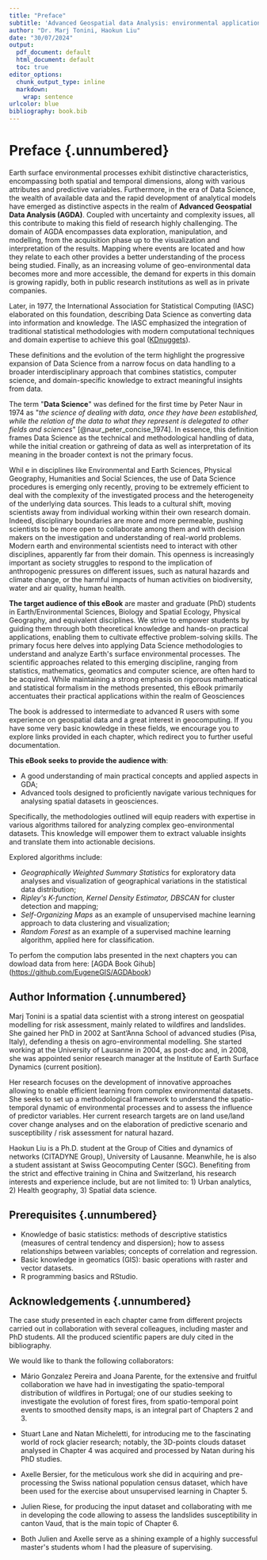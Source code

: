 ```yaml
---
title: "Preface"
subtitle: 'Advanced Geospatial data Analysis: environmental applications'
author: "Dr. Marj Tonini, Haokun Liu"
date: "30/07/2024"
output:
  pdf_document: default
  html_document: default
  toc: true 
editor_options: 
  chunk_output_type: inline
  markdown: 
    wrap: sentence
urlcolor: blue
bibliography: book.bib
---
```


# Preface {.unnumbered}

Earth surface environmental processes exhibit distinctive characteristics, encompassing both spatial and temporal dimensions, along with various attributes and predictive variables.
Furthermore, in the era of Data Science, the wealth of available data and the rapid development of analytical models have emerged as distinctive aspects in the realm of **Advanced Geospatial Data Analysis (AGDA)**.
Coupled with uncertainty and complexity issues, all this contribute to making this field of research highly challenging.
The domain of AGDA encompasses data exploration, manipulation, and modelling, from the acquisition phase up to the visualization and interpretation of the results.
Mapping where events are located and how they relate to each other provides a better understanding of the process being studied.
Finally, as an increasing volume of geo-environmental data becomes more and more accessible, the demand for experts in this domain is growing rapidly, both in public research institutions as well as in private companies.

Later, in 1977, the International Association for Statistical Computing (IASC) elaborated on this foundation, describing Data Science as converting data into information and knowledge.
The IASC emphasized the integration of traditional statistical methodologies with modern computational techniques and domain expertise to achieve this goal​ ([KDnuggets](https://www.kdnuggets.com/2020/11/data-science-history-overview.html))​.

These definitions and the evolution of the term highlight the progressive expansion of Data Science from a narrow focus on data handling to a broader interdisciplinary approach that combines statistics, computer science, and domain-specific knowledge to extract meaningful insights from data.

The term "**Data Science**" was defined for the first time by Peter Naur in 1974 as "*the science of dealing with data, once they have been established, while the relation of the data to what they represent is delegated to other fields and sciences*" [@naur_peter_concise_1974].
In essence, this definition frames Data Science as the technical and methodological handling of data, while the initial creation or gathreing of data as well as interpretation of its meaning in the broader context is not the primary focus.

Whil e in disciplines like Environmental and Earth Sciences, Physical Geography, Humanities and Social Sciences, the use of Data Science procedures is emerging only recently, proving to be extremely efficient to deal with the complexity of the investigated process and the heterogeneity of the underlying data sources.
This leads to a cultural shift, moving scientists away from individual working within their own research domain.
Indeed, disciplinary boundaries are more and more permeable, pushing scientists to be more open to collaborate among them and with decision makers on the investigation and understanding of real-world problems.
Modern earth and environmental scientists need to interact with other disciplines, apparently far from their domain.
This openness is increasingly important as society struggles to respond to the implication of anthropogenic pressures on different issues, such as natural hazards and climate change, or the harmful impacts of human activities on biodiversity, water and air quality, human health.

**The target audience of this eBook** are master and graduate (PhD) students in Earth/Environmental Sciences, Biology and Spatial Ecology, Physical Geography, and equivalent disciplines.
We strive to empower students by guiding them through both theoretical knowledge and hands-on practical applications, enabling them to cultivate effective problem-solving skills.
The primary focus here delves into applying Data Science methodologies to understand and analyze Earth's surface environmental processes.
The scientific approaches related to this emerging discipline, ranging from statistics, mathematics, geomatics and computer science, are often hard to be acquired.
While maintaining a strong emphasis on rigorous mathematical and statistical formalism in the methods presented, this eBook primarily accentuates their practical applications within the realm of Geosciences

The book is addressed to intermediate to advanced R users with some experience on geospatial data and a great interest in geocomputing.
If you have some very basic knowledge in these fields, we encourage you to explore links provided in each chapter, which redirect you to further useful documentation.

**This eBook seeks to provide the audience with**:

-   A good understanding of main practical concepts and applied aspects in GDA;
-   Advanced tools designed to proficiently navigate various techniques for analysing spatial datasets in geosciences.

Specifically, the methodologies outlined will equip readers with expertise in various algorithms tailored for analyzing complex geo-environmental datasets.
This knowledge will empower them to extract valuable insights and translate them into actionable decisions.

Explored algorithms include:

-   *Geographically Weighted Summary Statistics* for exploratory data analyses and visualization of geographical variations in the statistical data distribution;
-   *Ripley's K-function, Kernel Density Estimator, DBSCAN* for cluster detection and mapping;
-   *Self-Organizing Maps* as an example of unsupervised machine learning approach to data clustering and visualization;
-   *Random Forest* as an example of a supervised machine learning algorithm, applied here for classification.

To perfom the compution labs presented in the next chapters you can dowload data from here: [AGDA Book Gihub] (<https://github.com/EugeneGIS/AGDAbook>)

## Author Information {.unnumbered}

Marj Tonini is a spatial data scientist with a strong interest on geospatial modelling for risk assessment, mainly related to wildfires and landslides.
She gained her PhD in 2002 at Sant’Anna School of advanced studies (Pisa, Italy), defending a thesis on agro-environmental modelling.
She started working at the University of Lausanne in 2004, as post-doc and, in 2008, she was appointed senior research manager at the Institute of Earth Surface Dynamics (current position).

Her research focuses on the development of innovative approaches allowing to enable efficient learning from complex environmental datasets.
She seeks to set up a methodological framework to understand the spatio-temporal dynamic of environmental processes and to assess the influence of predictor variables.
Her current research targets are on land use/land cover change analyses and on the elaboration of predictive scenario and susceptibility / risk assessment for natural hazard.

Haokun Liu is a Ph.D. student at the Group of Cities and dynamics of networks (CITADYNE Group), University of Lausanne.
Meanwhile, he is also a student assistant at Swiss Geocomputing Center (SGC).
Benefiting from the strict and effective training in China and Switzerland, his research interests and experience include, but are not limited to: 1) Urban analytics, 2) Health geography, 3) Spatial data science.

## Prerequisites {.unnumbered}

-   Knowledge of basic statistics: methods of descriptive statistics (measures of central tendency and dispersion); how to assess relationships between variables; concepts of correlation and regression.
-   Basic knowledge in geomatics (GIS): basic operations with raster and vector datasets.
-   R programming basics and RStudio.

## Acknowledgements {.unnumbered}

The case study presented in each chapter came from different projects carried out in collaboration with several colleagues, including master and PhD students.
All the produced scientific papers are duly cited in the bibliography.

We would like to thank the following collaborators:

-   Mário Gonzalez Pereira and Joana Parente, for the extensive and fruitful collaboration we have had in investigating the spatio-temporal distribution of wildfires in Portugal; one of our studies seeking to investigate the evolution of forest fires, from spatio-temporal point events to smoothed density maps, is an integral part of Chapters 2 and 3.

-   Stuart Lane and Natan Micheletti, for introducing me to the fascinating world of rock glacier research; notably, the 3D-points clouds dataset analysed in Chapter 4 was acquired and processed by Natan during his PhD studies.

-   Axelle Bersier, for the meticulous work she did in acquiring and pre-processing the Swiss national population census dataset, which have been used for the exercise about unsupervised learning in Chapter 5.

-   Julien Riese, for producing the input dataset and collaborating with me in developing the code allowing to assess the landslides susceptibility in canton Vaud, that is the main topic of Chapter 6.

-   Both Julien and Axelle serve as a shining example of a highly successful master's students whom I had the pleasure of supervising.
